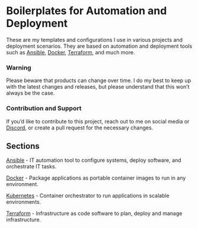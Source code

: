 # Boilerplates for Automation and Deployment
These are my templates and configurations I use in various projects and deployment scenarios. They are based on automation and deployment tools such as [Ansible](https://github.com/robert-kvam/boilerplates/tree/main/ansible), [Docker](https://github.com/robert-kvam/boilerplates/tree/main/docker-compose), [Terraform](https://github.com/robert-kvam/boilerplates/tree/main/terraform), and much more.

### Warning
Please beware that products can change over time. I do my best to keep up with the latest changes and releases, but please understand that this won’t always be the case.

### Contribution and Support
If you’d like to contribute to this project, reach out to me on social media or [Discord](http://d.vrl.sh), or create a pull request for the necessary changes. 

## Sections
[Ansible](https://github.com/robert-kvam/boilerplates/tree/main/ansible) - IT automation tool to configure systems, deploy software, and orchestrate IT tasks.

[Docker](https://github.com/robert-kvam/boilerplates/tree/main/docker-compose) - Package applications as portable container images to run in any environment.

[Kubernetes](https://github.com/robert-kvam/boilerplates/tree/main/kubernetes) - Container orchestrator to run applications in scalable environments.

[Terraform](https://github.com/robert-kvam/boilerplates/tree/main/terraform) - Infrastructure as code software to plan, deploy and manage infrastructure.
